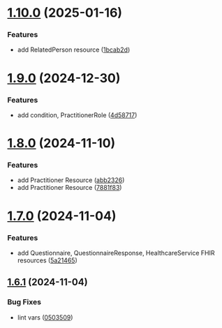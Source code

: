 # [1.10.0](https://github.com/robertoAraneda/fhir-builder/compare/v1.9.0...v1.10.0) (2025-01-16)


### Features

* add RelatedPerson resource ([1bcab2d](https://github.com/robertoAraneda/fhir-builder/commit/1bcab2d5e08aa5f95051fdabc39d8ccbef0f5904))

# [1.9.0](https://github.com/robertoAraneda/fhir-builder/compare/v1.8.0...v1.9.0) (2024-12-30)


### Features

* add condition, PractitionerRole ([4d58717](https://github.com/robertoAraneda/fhir-builder/commit/4d58717a91d014623a4fe585ac654a85f46fd6e8))

# [1.8.0](https://github.com/robertoAraneda/fhir-builder/compare/v1.7.0...v1.8.0) (2024-11-10)


### Features

* add Practitioner Resource ([abb2326](https://github.com/robertoAraneda/fhir-builder/commit/abb2326e237d1e34348f8df6a14e40dabd88e781))
* add Practitioner Resource ([7881f83](https://github.com/robertoAraneda/fhir-builder/commit/7881f8395b98b0445d7b1ca2410c0fbfa19819e8))

# [1.7.0](https://github.com/robertoAraneda/fhir-builder/compare/v1.6.1...v1.7.0) (2024-11-04)


### Features

* add Questionnaire, QuestionnaireResponse, HealthcareService FHIR resources ([5a21465](https://github.com/robertoAraneda/fhir-builder/commit/5a2146514bac363d25b220850459afd5dd94165d))

## [1.6.1](https://github.com/robertoAraneda/fhir-builder/compare/v1.6.0...v1.6.1) (2024-11-04)


### Bug Fixes

* lint vars ([0503509](https://github.com/robertoAraneda/fhir-builder/commit/050350930a4ae38880526f9217e6c5a36c95489c))

